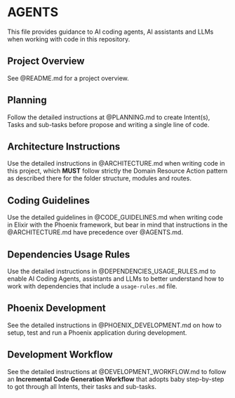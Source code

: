# AGENTS

This file provides guidance to AI coding agents, AI assistants and LLMs when working with code in this repository.

## Project Overview

See @README.md for a project overview.

## Planning

Follow the detailed instructions at @PLANNING.md to create Intent(s), Tasks and sub-tasks before propose and writing a single line of code.

## Architecture Instructions

Use the detailed instructions in @ARCHITECTURE.md when writing code in this project, which **MUST** follow strictly the Domain Resource Action pattern as described there for the folder structure, modules and routes.

## Coding Guidelines

Use the detailed guidelines in @CODE_GUIDELINES.md when writing code in Elixir with the Phoenix framework, but bear in mind that instructions in the @ARCHITECTURE.md have precedence over @AGENTS.md.

## Dependencies Usage Rules

Use the detailed instructions in @DEPENDENCIES_USAGE_RULES.md to enable AI Coding Agents, assistants and LLMs to better understand how to work with dependencies that include a `usage-rules.md` file.

## Phoenix Development

See the detailed instructions in @PHOENIX_DEVELOPMENT.md on how to setup, test and run a Phoenix application during development.

## Development Workflow

See the detailed instructions at @DEVELOPMENT_WORKFLOW.md to follow an **Incremental Code Generation Workflow** that adopts baby step-by-step to got through all Intents, their tasks and sub-tasks.
